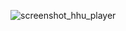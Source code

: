 
![screenshot_hhu_player](https://cloud.githubusercontent.com/assets/7879175/14672849/b7e21828-06fa-11e6-8b89-3d934f6c5960.png)
